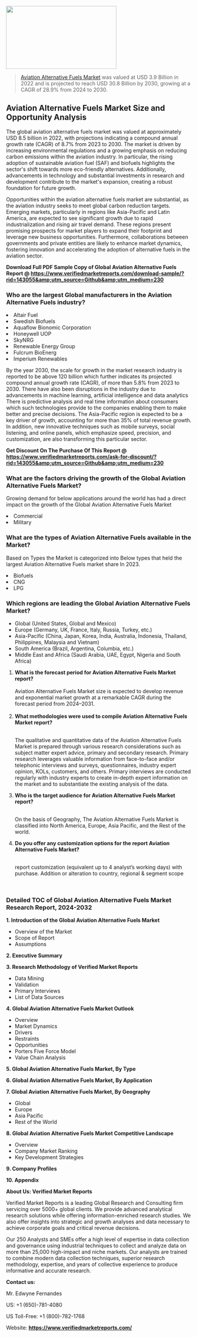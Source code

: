 <img src="https://ffe5etoiles.com/wp-content/uploads/2024/12/MST1-300x171.png" alt="" width="300" height="171" class="alignnone size-medium wp-image-20088" /><blockquote><p><p><a href="https://www.verifiedmarketreports.com/download-sample/?rid=143055&utm_source=Github&utm_medium=230" target="_blank">Aviation Alternative Fuels Market</a> was valued at USD 3.9 Billion in 2022 and is projected to reach USD 30.8 Billion by 2030, growing at a CAGR of 28.9% from 2024 to 2030.</p></blockquote><p><h2>Aviation Alternative Fuels Market Size and Opportunity Analysis</h2><p>The global aviation alternative fuels market was valued at approximately USD 8.5 billion in 2022, with projections indicating a compound annual growth rate (CAGR) of 8.7% from 2023 to 2030. The market is driven by increasing environmental regulations and a growing emphasis on reducing carbon emissions within the aviation industry. In particular, the rising adoption of sustainable aviation fuel (SAF) and biofuels highlights the sector's shift towards more eco-friendly alternatives. Additionally, advancements in technology and substantial investments in research and development contribute to the market's expansion, creating a robust foundation for future growth.</p><p>Opportunities within the aviation alternative fuels market are substantial, as the aviation industry seeks to meet global carbon reduction targets. Emerging markets, particularly in regions like Asia-Pacific and Latin America, are expected to see significant growth due to rapid industrialization and rising air travel demand. These regions present promising prospects for market players to expand their footprint and leverage new business opportunities. Furthermore, collaborations between governments and private entities are likely to enhance market dynamics, fostering innovation and accelerating the adoption of alternative fuels in the aviation sector.</p></p><p class=""><strong>Download Full PDF Sample Copy of Global Aviation Alternative Fuels Report @ <a href="https://www.verifiedmarketreports.com/download-sample/?rid=143055&amp;utm_source=Github&amp;utm_medium=230" target="_blank">https://www.verifiedmarketreports.com/download-sample/?rid=143055&amp;utm_source=Github&amp;utm_medium=230</a></strong></p><h3 id="" class="">Who are the largest Global manufacturers in the Aviation Alternative Fuels industry?</h3><p><li>Altair Fuel</li><li> Swedish Biofuels</li><li> Aquaflow Bionomic Corporation</li><li> Honeywell UOP</li><li> SkyNRG</li><li> Renewable Energy Group</li><li> Fulcrum BioEnerg</li><li> Imperium Renewables</li></p><div class=""><div class="" dir="" data-message-author-role="" data-message-id="" data-message-model-slug=""><div class=""><div class=""><div class=""><div class="" dir="" data-message-author-role="" data-message-id="" data-message-model-slug=""><div class=""><div class=""><p>By the year 2030, the scale for growth in the market research industry is reported to be above 120 billion which further indicates its projected compound annual growth rate (CAGR), of more than 5.8% from 2023 to 2030. There have also been disruptions in the industry due to advancements in machine learning, artificial intelligence and data analytics There is predictive analysis and real time information about consumers which such technologies provide to the companies enabling them to make better and precise decisions. The Asia-Pacific region is expected to be a key driver of growth, accounting for more than 35% of total revenue growth. In addition, new innovative techniques such as mobile surveys, social listening, and online panels, which emphasize speed, precision, and customization, are also transforming this particular sector.</p><p><strong>Get Discount On The Purchase Of This Report @&nbsp; <a href="https://www.verifiedmarketreports.com/ask-for-discount/?rid=143055&amp;utm_source=Github&amp;utm_medium=230" target="_blank">https://www.verifiedmarketreports.com/ask-for-discount/?rid=143055&amp;utm_source=Github&amp;utm_medium=230</a></strong></p></div></div></div></div></div></div></div></div><h3 id="" class="">What are the factors driving the growth of the Global Aviation Alternative Fuels Market?</h3><p id="" class="">Growing demand for below applications around the world has had a direct impact on the growth of the Global Aviation Alternative Fuels Market</p><p id="" class=""><li>Commercial</li><li> Military</li></p><h3 id="" class="">What are the types of Aviation Alternative Fuels available in the Market?</h3><p id="" class="">Based on Types the Market is categorized into Below types that held the largest Aviation Alternative Fuels market share In 2023.</p><p id="" class=""><li>Biofuels</li><li> CNG</li><li> LPG</li></p><h3 id="" class="">Which regions are leading the Global Aviation Alternative Fuels Market?</h3><ul><li>Global (United States, Global and Mexico)</li><li>Europe (Germany, UK, France, Italy, Russia, Turkey, etc.)</li><li>Asia-Pacific (China, Japan, Korea, India, Australia, Indonesia, Thailand, Philippines, Malaysia and Vietnam)</li><li>South America (Brazil, Argentina, Columbia, etc.)</li><li>Middle East and Africa (Saudi Arabia, UAE, Egypt, Nigeria and South Africa)</li></ul><p><ol><li><strong>What is the forecast period for Aviation Alternative Fuels Market report?<br /></strong><br /><span data-sheets-root="1" data-sheets-value="{&quot;1&quot;:2,&quot;2&quot;:&quot;XXXX size is expected to develop revenue and exponential market growth at a remarkable CAGR during the forecast period from 2024&ndash;2030.&quot;}" data-sheets-userformat="{&quot;2&quot;:12674,&quot;4&quot;:{&quot;1&quot;:2,&quot;2&quot;:16776960},&quot;10&quot;:2,&quot;11&quot;:0,&quot;15&quot;:&quot;Arial&quot;,&quot;16&quot;:12}">Aviation Alternative Fuels Market size is expected to develop revenue and exponential market growth at a remarkable CAGR during the forecast period from 2024&ndash;2031.</span><br /><br /></li><li><strong>What methodologies were used to compile Aviation Alternative Fuels Market report?<br /><br /></strong><p>The qualitative and quantitative data of the&nbsp;Aviation Alternative Fuels Market is prepared through various research considerations such as subject matter expert advice, primary and secondary research. Primary research leverages valuable information from face-to-face and/or telephonic interviews and surveys, questionnaires, industry expert opinion, KOLs, customers, and others. Primary interviews are conducted regularly with industry experts to create in-depth expert information on the market and to substantiate the existing analysis of the data.&nbsp;</p></li><li><strong>Who is the target audience for Aviation Alternative Fuels Market report?<br /><br /></strong><p>On the basis of Geography, The&nbsp;Aviation Alternative Fuels Market is classified into North America, Europe, Asia Pacific, and the Rest of the world.</p></li><li><strong>Do you offer any customization options for the report Aviation Alternative Fuels Market?<br /><br /></strong><p>report customization (equivalent up to 4 analyst&rsquo;s working days) with purchase. Addition or alteration to country, regional &amp; segment scope</p><p>&nbsp;</p></li></ol></p><h3 id="" class="">Detailed TOC of Global Aviation Alternative Fuels Market Research Report, 2024-2032</h3><p id="" class=""><strong>1. Introduction of the Global Aviation Alternative Fuels Market</strong></p><ul><li>Overview of the Market</li><li>Scope of Report</li><li>Assumptions</li></ul><p id="" class=""><strong>2. Executive Summary</strong></p><p id="" class=""><strong>3. Research Methodology of&nbsp;Verified Market Reports</strong></p><ul><li>Data Mining</li><li>Validation</li><li>Primary Interviews</li><li>List of Data Sources</li></ul><p id="" class=""><strong>4. Global Aviation Alternative Fuels Market Outlook</strong></p><ul><li>Overview</li><li>Market Dynamics</li><li>Drivers</li><li>Restraints</li><li>Opportunities</li><li>Porters Five Force Model</li><li>Value Chain Analysis</li></ul><p id="" class=""><strong>5. Global Aviation Alternative Fuels Market, By&nbsp;Type</strong></p><p id="" class=""><strong>6. Global Aviation Alternative Fuels Market, By Application</strong></p><p id="" class=""><strong>7. Global Aviation Alternative Fuels Market, By Geography</strong></p><ul><li>Global</li><li>Europe</li><li>Asia Pacific</li><li>Rest of the World</li></ul><p id="" class=""><strong>8. Global Aviation Alternative Fuels Market Competitive Landscape</strong></p><ul><li>Overview</li><li>Company Market Ranking</li><li>Key Development Strategies</li></ul><p id="" class=""><strong>9. Company Profiles</strong></p><p id="" class=""><strong>10. Appendix</strong></p><p id="" class=""><strong>About Us: Verified Market Reports</strong></p><p id="" class="">Verified Market Reports is a leading Global Research and Consulting firm servicing over 5000+ global clients. We provide advanced analytical research solutions while offering information-enriched research studies. We also offer insights into strategic and growth analyses and data necessary to achieve corporate goals and critical revenue decisions.</p><p id="" class="">Our 250 Analysts and SMEs offer a high level of expertise in data collection and governance using industrial techniques to collect and analyze data on more than 25,000 high-impact and niche markets. Our analysts are trained to combine modern data collection techniques, superior research methodology, expertise, and years of collective experience to produce informative and accurate research.</p><p id="" class=""><strong>Contact us:</strong></p><p id="" class="">Mr. Edwyne Fernandes</p><p id="" class="">US: +1 (650)-781-4080</p><p id="" class="">US Toll-Free: +1 (800)-782-1768</p><p id="" class="">Website: <a target="" data-test-app-aware-link=""><strong>https://www.verifiedmarketreports.com/</strong></a></p>

